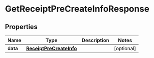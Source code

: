 

# GetReceiptPreCreateInfoResponse



## Properties

| Name | Type | Description | Notes |
|------------ | ------------- | ------------- | -------------|
|**data** | [**ReceiptPreCreateInfo**](ReceiptPreCreateInfo.md) |  |  [optional] |



